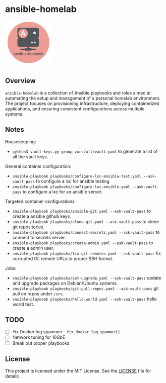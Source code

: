 # ansible-homelab

<img src='docs/images/ansible-homelab.png' width='150'>

## Overview

`ansible-homelab` is a collection of Ansible playbooks and roles aimed at automating the setup and management of a personal homelab environment. The project focuses on provisioning infrastructure, deploying containerized applications, and ensuring consistent configurations across multiple systems.

## Notes
Housekeeping:
- `python3 vault-keys.py group_vars/all/vault.yaml` to generate a list of all the vault keys.

General container configuration:
- `ansible-playbook playbooks/configure-lxc-ansible-test.yaml --ask-vault-pass` to configure a lxc for ansible testing.
- `ansible-playbook playbooks/configure-lxc-ansible.yaml --ask-vault-pass` to configure a lxc for an ansible server.

Targeted container configurations
- `ansible-playbook playbooks/ansible-git.yaml --ask-vault-pass` to create a ansible github keys.
- `ansible-playbook playbooks/clone-git.yaml --ask-vault-pass` to clone git repositories.
- `ansible-playbook playbooks/connect-secrets.yaml --ask-vault-pass` to connect to secrets server.
- `ansible-playbook playbooks/create-admin.yaml --ask-vault-pass` to create a admin user.
- `ansible-playbook playbooks/fix-git-remotes.yaml --ask-vault-pass` fix corrupted Git remote URLs to proper SSH format.

Jobs:
- `ansible-playbook playbooks/apt-upgrade.yaml --ask-vault-pass` update and upgrade packages on Debian/Ubuntu systems.
- `ansible-playbook playbooks/git-pull-repos.yaml --ask-vault-pass` git pull on repos under `/srv`.
- `ansible-playbook playbooks/hello-world.yaml --ask-vault-pass` hello world test.

## TODO

- ☐ Fix Docker log spammer - `fix_docker_log_spammer()`
- ☐ Network tuning for 10GbE
- ☐ Break out proper playbooks

## License

This project is licensed under the MIT License. See the [LICENSE](LICENSE) file for details.
